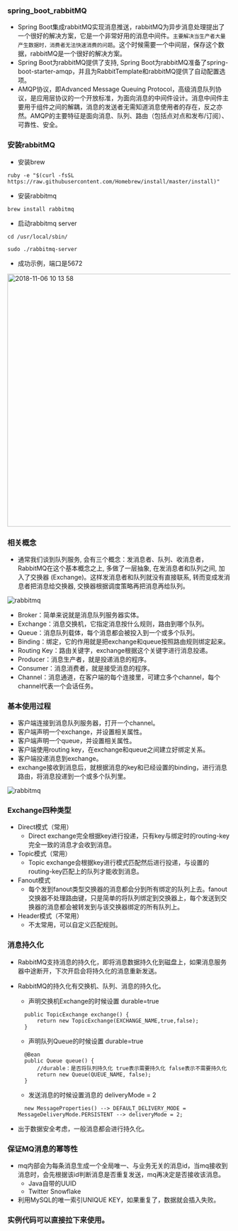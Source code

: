 ### spring_boot_rabbitMQ
- Spring Boot集成rabbitMQ实现消息推送，rabbitMQ为异步消息处理提出了一个很好的解决方案，它是一个非常好用的消息中间件。`主要解决当生产者大量产生数据时，消费者无法快速消费的问题`。这个时候需要一个中间层，保存这个数据，rabbitMQ是一个很好的解决方案。
- Spring Boot为rabbitMQ提供了支持, Spring Boot为rabbitMQ准备了spring-boot-starter-amqp，并且为RabbitTemplate和rabbitMQ提供了自动配置选项。
- AMQP协议，即Advanced Message Queuing Protocol，高级消息队列协议，是应用层协议的一个开放标准，为面向消息的中间件设计。消息中间件主要用于组件之间的解耦，消息的发送者无需知道消息使用者的存在，反之亦然。AMQP的主要特征是面向消息、队列、路由（包括点对点和发布/订阅）、可靠性、安全。
 ### 安装rabbitMQ
- 安装brew

 `ruby -e "$(curl -fsSL https://raw.githubusercontent.com/Homebrew/install/master/install)"`
 
 - 安装rabbitmq
 
 `brew install rabbitmq`
 
 - 启动rabbitmq server
 
 `cd /usr/local/sbin/`
 
 `sudo ./rabbitmq-server`
 
 - 成功示例，端口是5672
 
 <img width="569" alt="2018-11-06 10 13 58" src="https://user-images.githubusercontent.com/17539174/48038738-e789ea80-e1ac-11e8-9b6b-681ff9f21e16.png">
 
 ### 相关概念
- 通常我们谈到队列服务, 会有三个概念：发消息者、队列、收消息者，RabbitMQ在这个基本概念之上, 多做了一层抽象, 在发消息者和队列之间, 加入了交换器 (Exchange)。这样发消息者和队列就没有直接联系, 转而变成发消息者把消息给交换器, 交换器根据调度策略再把消息再给队列。
 
 ![rabbitmq](https://user-images.githubusercontent.com/17539174/48039609-7fd59e80-e1b0-11e8-8a08-b7dd40ed8538.png)
 
- Broker：简单来说就是消息队列服务器实体。
- Exchange：消息交换机，它指定消息按什么规则，路由到哪个队列。
- Queue：消息队列载体，每个消息都会被投入到一个或多个队列。
- Binding：绑定，它的作用就是把exchange和queue按照路由规则绑定起来。
- Routing Key：路由关键字，exchange根据这个关键字进行消息投递。
- Producer：消息生产者，就是投递消息的程序。
- Consumer：消息消费者，就是接受消息的程序。
- Channel：消息通道，在客户端的每个连接里，可建立多个channel，每个channel代表一个会话任务。

 ### 基本使用过程
 
- 客户端连接到消息队列服务器，打开一个channel。
- 客户端声明一个exchange，并设置相关属性。
- 客户端声明一个queue，并设置相关属性。
- 客户端使用routing key，在exchange和queue之间建立好绑定关系。
- 客户端投递消息到exchange。
- exchange接收到消息后，就根据消息的key和已经设置的binding，进行消息路由，将消息投递到一个或多个队列里。

 ![rabbitmq](https://user-images.githubusercontent.com/17539174/48040049-5f0e4880-e1b2-11e8-87ce-ba56f90007b5.jpg)
 
 ### Exchange四种类型
 
- Direct模式（常用）
  - Direct exchange完全根据key进行投递，只有key与绑定时的routing-key完全一致的消息才会收到消息。
- Topic模式（常用）
  - Topic exchange会根据key进行模式匹配然后进行投递，与设置的routing-key匹配上的队列才能收到消息。
- Fanout模式
  - 每个发到fanout类型交换器的消息都会分到所有绑定的队列上去。fanout交换器不处理路由键，只是简单的将队列绑定到交换器上，每个发送到交换器的消息都会被转发到与该交换器绑定的所有队列上。
- Header模式（不常用）
  - 不太常用，可以自定义匹配规则。
  
### 消息持久化
- RabbitMQ支持消息的持久化，即将消息数据持久化到磁盘上，如果消息服务器中途断开，下次开启会将持久化的消息重新发送。
- RabbitMQ的持久化有交换机、队列、消息的持久化。
  - 声明交换机Exchange的时候设置 durable=true
  
  ```
    public TopicExchange exchange() {
        return new TopicExchange(EXCHANGE_NAME,true,false);
    }
  ```
   - 声明队列Queue的时候设置 durable=true
  
  ```
    @Bean
    public Queue queue() {
        //durable：是否将队列持久化 true表示需要持久化 false表示不需要持久化
        return new Queue(QUEUE_NAME, false);
    }
  ```
     - 发送消息的时候设置消息的 deliveryMode = 2
  
  ```
    new MessageProperties() --> DEFAULT_DELIVERY_MODE = MessageDeliveryMode.PERSISTENT --> deliveryMode = 2;
  ```
    
- 出于数据安全考虑，一般消息都会进行持久化。

### 保证MQ消息的幂等性
- mq内部会为每条消息生成一个全局唯一、与业务无关的消息id，当mq接收到消息时，会先根据该id判断消息是否重复发送，mq再决定是否接收该消息。
  - Java自带的UUID
  - Twitter Snowflake
- 利用MySQL的唯一索引UNIQUE KEY，如果重复了，数据就会插入失败。

### 实例代码可以直接拉下来使用。
